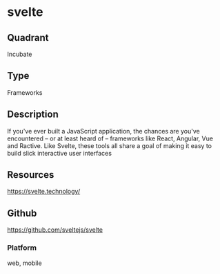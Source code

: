 # svelte

## Quadrant
Incubate

## Type
Frameworks

## Description
If you've ever built a JavaScript application, the chances are you've encountered – or at least heard of – frameworks like React, Angular, Vue and Ractive. Like Svelte, these tools all share a goal of making it easy to build slick interactive user interfaces

## Resources
https://svelte.technology/


## Github
https://github.com/sveltejs/svelte

### Platform
web, mobile

